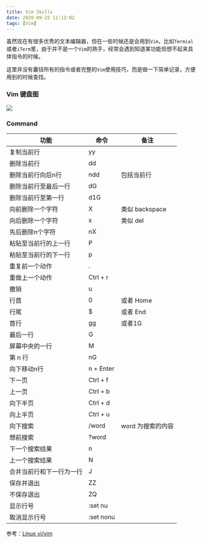 ```yaml
---
title: Vim Skills
date: 2020-09-25 11:12:02
tags: [Vim]
---
```


虽然现在有很多优秀的文本编辑器，但在一些时候还是会用到`Vim`，比如`Termial`或者`iTerm`里，由于并不是一个`Vim`的熟手，经常会遇到知道某功能但想不起来具体指令的时候。

这里并没有囊括所有的指令或者完整的`Vim`使用技巧，而是做一下简单记录，方便用到的时候查找。

### Vim 键盘图
![](https://www.runoob.com/wp-content/uploads/2015/10/vi-vim-cheat-sheet-sch.gif)

### Command

| 功能 | 命令 | 备注 |
| --- | --- | --- |
| 复制当前行 | yy | 
| 删除当前行 | dd |
| 删除当前行向后n行 | ndd | 包括当前行 | 
| 删除当前行至最后一行 | dG |
| 删除当前行至第一行 | d1G |
| 向前删除一个字符 | X | 类似 backspace |  
| 向后删除一个字符 | x | 类似 del |
| 先后删除n个字符 | nX | 
| 粘贴至当前行的上一行 | P | 
| 粘贴至当前行的下一行 | p | 
| 重复前一个动作 | . | 
| 重做上一个动作 | Ctrl + r |
| 撤销 | u |
| 行首 | 0 | 或者 Home |
| 行尾 | $ | 或者 End | 
| 首行 | gg | 或者1G | 
| 最后一行 | G |
| 屏幕中央的一行 | M |
| 第 n 行 | nG |
| 向下移动n行 | n + Enter |
| 下一页 | Ctrl + f |
| 上一页 | Ctrl + b |
| 向下半页 | Ctrl + d |
| 向上半页 | Ctrl + u |
| 向下搜索 | /word | word 为搜索的内容 | 
| 想前搜索 | ?word |
| 下一个搜索结果 | n |
| 上一个搜索结果 | N |
| 合并当前行和下一行为一行 | J | 
| 保存并退出 | ZZ | 
| 不保存退出 | ZQ |
| 显示行号 | :set nu | 
| 取消显示行号 | :set nonu | 


参考：[Linux vi/vim](https://www.runoob.com/linux/linux-vim.html)